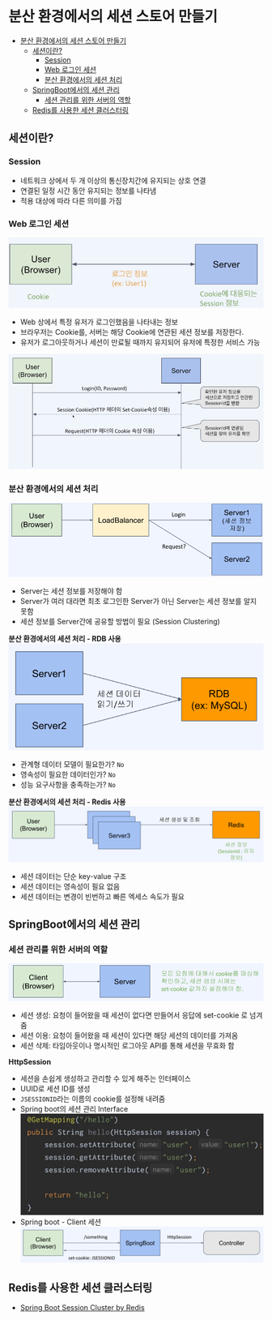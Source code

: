 # 분산 환경에서의 세션 스토어 만들기
- [분산 환경에서의 세션 스토어 만들기](#분산-환경에서의-세션-스토어-만들기)
  - [세션이란?](#세션이란)
    - [Session](#session)
    - [Web 로그인 세션](#web-로그인-세션)
    - [분산 환경에서의 세션 처리](#분산-환경에서의-세션-처리)
  - [SpringBoot에서의 세션 관리](#springboot에서의-세션-관리)
    - [세션 관리를 위한 서버의 역할](#세션-관리를-위한-서버의-역할)
  - [Redis를 사용한 세션 클러스터링](#redis를-사용한-세션-클러스터링)

## 세션이란?
### Session
- 네트워크 상에서 두 개 이상의 통신장치간에 유지되는 상호 연결
- 연결된 일정 시간 동안 유지되는 정보를 나타냄
- 적용 대상에 따라 다른 의미를 가짐

### Web 로그인 세션
![alt text](./images/web-login-session1.png)
- Web 상에서 특정 유저가 로그인했음을 나타내는 정보
- 브라우저는 Cookie를, 서버는 해당 Cookie에 연관된 세션 정보를 저장한다.
- 유저가 로그아웃하거나 세션이 만료될 때까지 유지되어 유저에 특정한 서비스 가능

![alt text](./images/web-login-session2.png)

### 분산 환경에서의 세션 처리
![alt text](./images/session-clustering.png)
- Server는 세션 정보를 저장해야 함
- Server가 여러 대라면 최초 로그인한 Server가 아닌 Server는 세션 정보를 알지 못함
- 세션 정보를 Server간에 공유할 방법이 필요 (Session Clustering)

**분산 환경에서의 세션 처리 - RDB 사용**
![alt text](./images/session-clustering-rdb.png)
- 관계형 데이터 모델이 필요한가? `No`
- 영속성이 필요한 데이터인가? `No`
- 성능 요구사항을 충족하는가? `No`

**분산 환경에서의 세션 처리 - Redis 사용**
![alt text](./images/session-clustering-redis.png)
- 세션 데이터는 단순 key-value 구조
- 세션 데이터는 영속성이 필요 없음
- 세션 데이터는 변경이 빈번하고 빠른 엑세스 속도가 필요

## SpringBoot에서의 세션 관리
### 세션 관리를 위한 서버의 역할
![alt text](./images/server-session-managing.png)
- 세션 생성: 요청이 들어왔을 때 세션이 없다면 만들어서 응답에 set-cookie 로 넘겨줌
- 세션 이용: 요청이 들어왔을 때 세션이 있다면 해당 세션의 데이터를 가져옴
- 세션 삭제: 타임아웃이나 명시적인 로그아웃 API를 통해 세션을 무효화 함

**HttpSession**
- 세션을 손쉽게 생성하고 관리할 수 있게 해주는 인터페이스
- UUID로 세션 ID를 생성
- `JSESSIONID`라는 이름의 cookie를 설정해 내려줌
- Spring boot의 세션 관리 Interface
  ![alt text](./images/springboot-httpsession.png)
- Spring boot - Client 세션
  ![alt text](./images/springboot-httpsession2.png)

## Redis를 사용한 세션 클러스터링
- [Spring Boot Session Cluster by Redis](./spring-redis-starter/)
